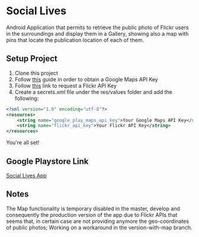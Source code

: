 # Social Lives

Android Application that permits to retrieve the public photo of Flickr users in the surroundings and display them in a Gallery, showing also a map with pins that locate the publication location of each of them. 

## Setup Project

1) Clone this project
2) Follow [this](https://developers.google.com/maps/documentation/android-sdk/signup) guide in order to obtain a Google Maps API Key
3) Follow [this](https://www.flickr.com/services/api/misc.api_keys.html) link to request a Flickr API Key
4) Create a secrets.xml file under the res/values folder and add the following:

```xml
<?xml version="1.0" encoding="utf-8"?>
<resources>
    <string name="google_play_maps_api_key">Your Google Maps API Key</string>
    <string name="flickr_api_key">Your Flickr API Key</string>
</resources>
```

You're all set!

## Google Playstore Link
[Social Lives App](https://play.google.com/store/apps/details?id=omar.mohamed.socialphotoneighbour)

## Notes
The Map functionality is temporary disabled in the master, develop and consequently the production version of the app due to Flickr APIs that seems that, in certain case are not providing anymore the geo-coordinates of public photos; Working on a workaround in the version-with-map branch.
